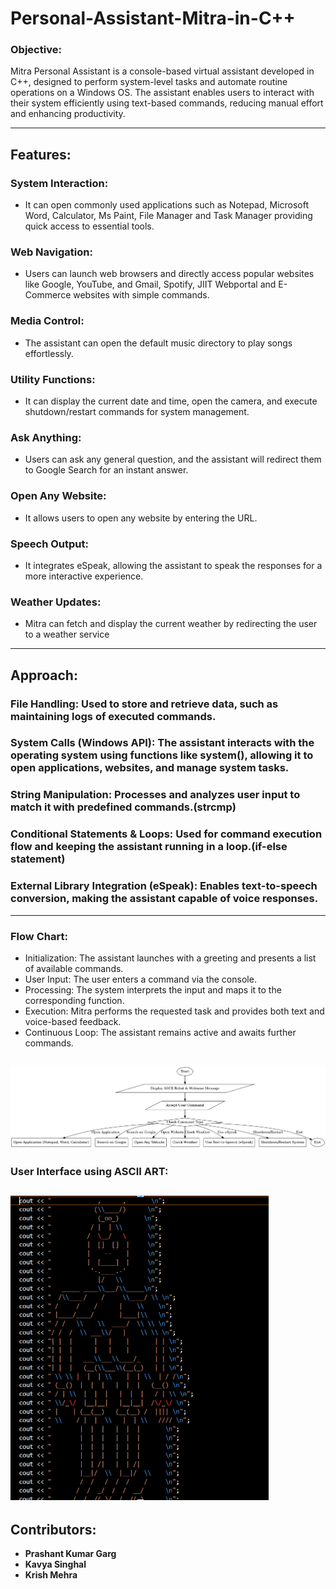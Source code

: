 # Personal-Assistant-Mitra-in-C++

### Objective:
Mitra Personal Assistant is a console-based virtual assistant developed in C++, designed to perform system-level tasks and automate routine operations on a Windows OS. The assistant enables users to interact with their system efficiently using text-based commands, reducing manual effort and enhancing productivity.

---

## Features:

### **System Interaction:**
- It can open commonly used applications such as Notepad, Microsoft Word, Calculator, Ms Paint, File Manager and Task Manager providing quick access to essential tools.
### Web Navigation: 
- Users can launch web browsers and directly access popular websites like Google, YouTube, and Gmail, Spotify, JIIT Webportal and E-Commerce websites with simple commands.
### Media Control: 
- The assistant can open the default music directory to play songs effortlessly.
### Utility Functions:
- It can display the current date and time, open the camera, and execute shutdown/restart commands for system management.
### Ask Anything:
- Users can ask any general question, and the assistant will redirect them to Google Search for an instant answer.
### Open Any Website:
- It allows users to open any website by entering the URL.
### Speech Output:
- It integrates eSpeak, allowing the assistant to speak the responses for a more interactive experience.
### Weather Updates:
- Mitra can fetch and display the current weather by redirecting the user to a weather service


---

## Approach:
### **File Handling:** Used to store and retrieve data, such as maintaining logs of executed commands.
### System Calls (Windows API): The assistant interacts with the operating system using functions like system(), allowing it to open applications, websites, and manage system tasks.
### String Manipulation: Processes and analyzes user input to match it with predefined commands.(strcmp)
### Conditional Statements & Loops: Used for command execution flow and keeping the assistant running in a loop.(if-else statement)
### External Library Integration (eSpeak): Enables text-to-speech conversion, making the assistant capable of voice responses.

---
### Flow Chart:
- Initialization: The assistant launches with a greeting and presents a list of available commands.
- User Input: The user enters a command via the console.
- Processing: The system interprets the input and maps it to the corresponding function.
- Execution: Mitra performs the requested task and provides both text and voice-based feedback.
- Continuous Loop: The assistant remains active and awaits further commands.

![SVG Image](./flow-chart.png)
---
### User Interface using ASCII ART:
![PNG Image](./robot.png)
---
## Contributors:
- **Prashant Kumar Garg**
- **Kavya Singhal**
- **Krish Mehra**
